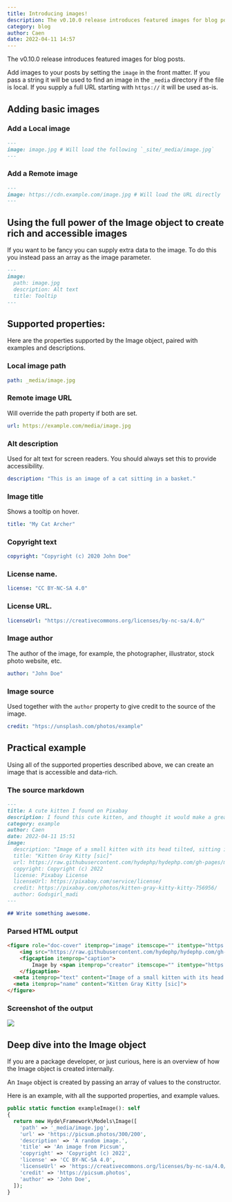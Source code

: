 ```yaml
---
title: Introducing images!
description: The v0.10.0 release introduces featured images for blog posts.
category: blog
author: Caen
date: 2022-04-11 14:57
---
```


The v0.10.0 release introduces featured images for blog posts.

Add images to your posts by setting the `image` in the front matter. If you pass a string it will be used to find an image in the `_media` directory if the file is local. If you supply a full URL starting with `https://` it will be used as-is.

## Adding basic images
### Add a Local image
```markdown
---
image: image.jpg # Will load the following `_site/_media/image.jpg` 
---
```

### Add a Remote image
```markdown
---
image: https://cdn.example.com/image.jpg # Will load the URL directly
---
```

## Using the full power of the Image object to create rich and accessible images
If you want to be fancy you can supply extra data to the image. To do this you instead pass an array as the image parameter.

```markdown
---
image:
  path: image.jpg
  description: Alt text
  title: Tooltip
---

```

## Supported properties:

Here are the properties supported by the Image object, paired with examples and descriptions.

### Local image path
```yaml
path: _media/image.jpg
```

### Remote image URL

Will override the path property if both are set.
```yaml
url: https://example.com/media/image.jpg
```

### Alt description

Used for alt text for screen readers. You should always set this to provide accessibility.

```yaml
description: "This is an image of a cat sitting in a basket."
```

### Image title
Shows a tooltip on hover.
```yaml
title: "My Cat Archer"
```

### Copyright text
```yaml
copyright: "Copyright (c) 2020 John Doe"
```

### License name.
```yaml
license: "CC BY-NC-SA 4.0"
```

### License URL.
```yaml
licenseUrl: "https://creativecommons.org/licenses/by-nc-sa/4.0/"
```

### Image author
The author of the image, for example, the photographer, illustrator, stock photo website, etc.
```yaml
author: "John Doe"
```

### Image source
Used together with the `author` property to give credit to the source of the image.

```yaml
credit: "htps://unsplash.com/photos/example"
```

## Practical example
Using all of the supported properties described above, we can create an image that is accessible and data-rich.

### The source markdown
```markdown
---
title: A cute kitten I found on Pixabay
description: I found this cute kitten, and thought it would make a great example for featured images in posts!
category: example
author: Caen
date: 2022-04-11 15:51
image:
  description: "Image of a small kitten with its head tilted, sitting in a basket weaved from nature material."
  title: "Kitten Gray Kitty [sic]"
  url: https://raw.githubusercontent.com/hydephp/hydephp.com/gh-pages/media/kitten-756956_640-min.jpg
  copyright: Copyright (c) 2022
  license: Pixabay License
  licenseUrl: https://pixabay.com/service/license/
  credit: https://pixabay.com/photos/kitten-gray-kitty-kitty-756956/
  author: Godsgirl_madi
---

## Write something awesome.
```

### Parsed HTML output
```html
<figure role="doc-cover" itemprop="image" itemscope="" itemtype="https://schema.org/ImageObject"> 
    <img src="https://raw.githubusercontent.com/hydephp/hydephp.com/gh-pages/media/kitten-756956_640-min.jpg" alt="Image of a small kitten with its head tilted, sitting in a basket weaved from nature material." title="Kitten Gray Kitty [sic]" itemprop="image" class="mb-0"> 
    <figcaption itemprop="caption"> 
        Image by <span itemprop="creator" itemscope="" itemtype="https://schema.org/Person"><a href="https://pixabay.com/photos/kitten-gray-kitty-kitty-756956/" rel="author noopener" itemprop="url"><span itemprop="name">Godsgirl_madi</span></a></span>. <span itemprop="copyrightNotice">Copyright (c) 2022</span>. License by <a href="https://pixabay.com/service/license/" rel="license nofollow noopener" itemprop="license">Pixabay License</a> 
    </figcaption> 
  <meta itemprop="text" content="Image of a small kitten with its head tilted, sitting in a basket weaved from nature material."> 
  <meta itemprop="name" content="Kitten Gray Kitty [sic]"> 
</figure>
```

### Screenshot of the output
![](https://raw.githubusercontent.com/hydephp/hydephp.com/gh-pages/media/post-with-kitten-image.jpg)

## Deep dive into the Image object
If you are a package developer, or just curious, here is an overview of how the Image object is created internally.

An `Image` object is created by passing an array of values to the constructor.

Here is an example, with all the supported properties, and example values.

```php
public static function exampleImage(): self
{
  return new Hyde\Framework\Models\Image([
    'path' => '_media/image.jpg',
    'url' => 'https://picsum.photos/300/200',
    'description' => 'A random image.',
    'title' => 'An image from Picsum',
    'copyright' => 'Copyright (c) 2022',
    'license' => 'CC BY-NC-SA 4.0',
    'licenseUrl' => 'https://creativecommons.org/licenses/by-nc-sa/4.0/',
    'credit' => 'https://picsum.photos',
    'author' => 'John Doe',
  ]);
}
